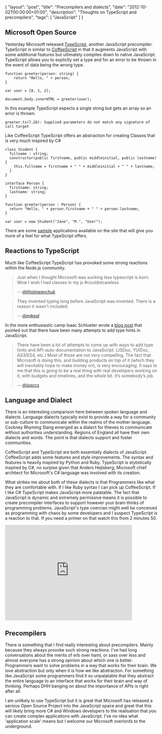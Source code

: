 {
  "layout": "post",
  "title": "Precompilers and dialects",
  "date": "2012-10-02T00:00:00+01:00",
  "description": "Thoughts on TypeScript and precompilers",
  "tags": [
    "JavaScript"
  ]
}

## Microsoft Open Source

Yesterday Microsoft released [TypeScript][1], another JavaScript precompiler. TypeScript is similar to [CoffeeScript][2] in that it augments JavaScript with some additional features but ultimately compiles down to native JavaScript. TypeScript allows you to explictly set a type and for an error to be thrown in the event of data being the wrong type. 

    function greeter(person: string) {
        return "Hello, " + person;
    }

    var user = [0, 1, 2];

    document.body.innerHTML = greeter(user);

In this example TypeScript expects a single string but gets an array so an error is thrown.

    greeter.ts(7,26): Supplied parameters do not match any signature of call target

Like CoffeeScript TypeScript offers an abstraction for creating Classes that is very much inspired by C#

    class Student {
      fullname : string;
      constructor(public firstname, public middleinitial, public lastname) {
        this.fullname = firstname + " " + middleinitial + " " + lastname;
      }
    }

    interface Person {
      firstname: string;
      lastname: string;
    }

    function greeter(person : Person) {
      return "Hello, " + person.firstname + " " + person.lastname;
    }

    var user = new Student("Jane", "M.", "User");

There are some [sample][3] applications available on the site that will give you more of a feel for what TypeScript offers.

## Reactions to TypeScript

Much like CoffeeScript TypeScript has provoked some strong reactions within the Node.js community.

> Just when I thought Microsoft was sucking less typescript is born. Wow I wish I had classes in my js #couldntcareless
>
> -- <cite>[@tjholowaychuk][6]</cite>

> They invented typing long before JavaScript was invented. There is a reason it wasn't included.
>
> -- <cite>[@mikeal][7]</cite>

In the more enthusiastic camp Isaac Schlueter wrote a [blog post][5] that pointed out that there have been many attempts to add type hints in JavaScript.

> There have been a lot of attempts to come up with ways to add type hints and API-auto-documentation to JavaScript. (JSDoc, YUIDoc, AS3/ES4, etc.) Most of those are not very compelling. The fact that Microsoft is doing this, and building products on top of it (which they will inevitably hope to make money on), is very encouraging. It says to me that this is going to be a real thing with real developers working on it, with budgets and timelines, and the whole bit. It’s somebody’s job.
>
> -- <cite>[@isaccs][8]</cite>

## Language and Dialect

There is an interesting comparison here between spoken language and dialects. Language dialects typically exist to provide a way for a community or sub-culture to communicate within the realms of the mother language. Cockney Rhyming Slang emerged as a dialect for thieves to communicate without authorities understanding. Regions of England all have their own dialects and words. The point is that dialects support and foster communities. 

CoffeeScript and TypeScript are both essentially dialects of JavaScript. CoffeeScript adds some features and style improvements. The syntax and features is heavily inspired by Python and Ruby. TypeScript is stylistically inspired by C#, no surpise given that Anders Hejlsberg, Microsoft chief architect for Microsoft's C# language was involved with its creation. 

What strikes me about both of these dialects is that Programmers like what they are comfortable with. If I like Ruby syntax I can pick up CoffeeScript. If I like C# TypeScript makes JavaScript more palatable. The fact that JavaScript is dynamic and extremely permissive means it is possible to create precompiler interfaces to support however your brain thinks of programming problems. JavaScript's type coercian might well be conceived as programming with chaos by some developers and I suspect TypeScript is a reaction to that. If you need a primer on that watch this from 2 minutes 50.

<iframe width="420" height="315" src="http://www.youtube.com/embed/kXEgk1Hdze0" frameborder="0" allowfullscreen></iframe>

## Precompilers

There is something that I find really interesting about precompilers. Mainly because they always provoke such strong reactions. I've had long conversations about the merits of erb over haml, or sass over less and almost everyone has a strong opinion about which one is better. Programmers want to solve problems in a way that works for their brain. We love abstraction but only when it is how we like abstraction. For something like JavaScript some programmers find it so unpalatable that they abstract the entire language to an interface that works for their brain and way of thinking. Perhaps DHH banging on about the importance of APIs is right after all. 

I am unlikely to use TypeScript but it is great that Microsoft has released a serious Open Source Project into the JavaScript space and great that this will likely bring more C# and Windows developers to the realisation that you can create complex applications with JavaScript. I've no idea what 'application scale' means but I welcome our Microsoft overlords to the underground. 

[1]: http://www.typescriptlang.org/
[2]: http://coffeescript.org/
[3]: http://www.typescriptlang.org/Samples/
[4]: https://twitter.com/izs
[5]: http://blog.izs.me/post/32697104162/thoughts-on-typescript
[6]: https://twitter.com/tjholowaychuk/status/252833708141322241
[7]: https://twitter.com/mikeal/status/252820260544200704
[8]: http://blog.izs.me/post/32697104162/thoughts-on-typescript
